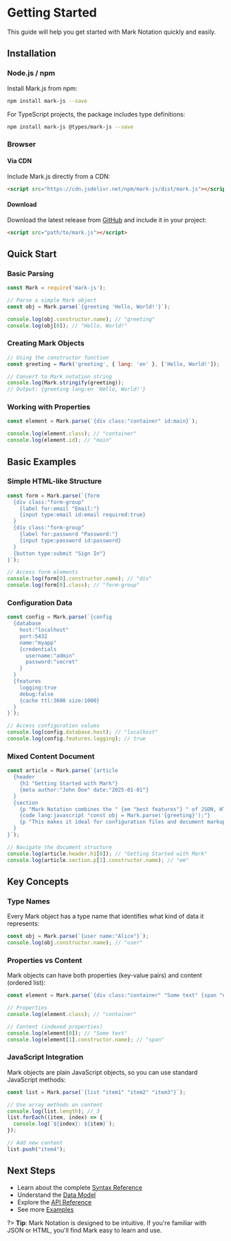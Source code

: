 # Getting Started

This guide will help you get started with Mark Notation quickly and easily.

## Installation

### Node.js / npm

Install Mark.js from npm:

```bash
npm install mark-js --save
```

For TypeScript projects, the package includes type definitions:

```bash
npm install mark-js @types/mark-js --save
```

### Browser

#### Via CDN

Include Mark.js directly from a CDN:

```html
<script src="https://cdn.jsdelivr.net/npm/mark-js/dist/mark.js"></script>
```

#### Download

Download the latest release from [GitHub](https://github.com/henry-luo/mark/releases) and include it in your project:

```html
<script src="path/to/mark.js"></script>
```

## Quick Start

### Basic Parsing

```javascript
const Mark = require('mark-js');

// Parse a simple Mark object
const obj = Mark.parse(`{greeting 'Hello, World!'}`);

console.log(obj.constructor.name); // "greeting"
console.log(obj[0]); // "Hello, World!"
```

### Creating Mark Objects

```javascript
// Using the constructor function
const greeting = Mark('greeting', { lang: 'en' }, ['Hello, World!']);

// Convert to Mark notation string
console.log(Mark.stringify(greeting));
// Output: {greeting lang:en 'Hello, World!'}
```

### Working with Properties

```javascript
const element = Mark.parse(`{div class:"container" id:main}`);

console.log(element.class); // "container"
console.log(element.id); // "main"
```

## Basic Examples

### Simple HTML-like Structure

```javascript
const form = Mark.parse(`{form
  {div class:"form-group"
    {label for:email "Email:"}
    {input type:email id:email required:true}
  }
  {div class:"form-group"
    {label for:password "Password:"}
    {input type:password id:password}
  }
  {button type:submit "Sign In"}
}`);

// Access form elements
console.log(form[0].constructor.name); // "div"
console.log(form[0].class); // "form-group"
```

### Configuration Data

```javascript
const config = Mark.parse(`{config
  {database
    host:"localhost"
    port:5432
    name:"myapp"
    {credentials
      username:"admin"
      password:"secret"
    }
  }
  {features
    logging:true
    debug:false
    {cache ttl:3600 size:1000}
  }
}`);

// Access configuration values
console.log(config.database.host); // "localhost"
console.log(config.features.logging); // true
```

### Mixed Content Document

```javascript
const article = Mark.parse(`{article
  {header
    {h1 "Getting Started with Mark"}
    {meta author:"John Doe" date:"2025-01-01"}
  }
  {section
    {p "Mark Notation combines the " {em "best features"} " of JSON, HTML, and XML."}
    {code lang:javascript "const obj = Mark.parse('{greeting}');"}
    {p "This makes it ideal for configuration files and document markup."}
  }
}`);

// Navigate the document structure
console.log(article.header.h1[0]); // "Getting Started with Mark"
console.log(article.section.p[1].constructor.name); // "em"
```

## Key Concepts

### Type Names

Every Mark object has a type name that identifies what kind of data it represents:

```javascript
const obj = Mark.parse(`{user name:"Alice"}`);
console.log(obj.constructor.name); // "user"
```

### Properties vs Content

Mark objects can have both properties (key-value pairs) and content (ordered list):

```javascript
const element = Mark.parse(`{div class:"container" "Some text" {span "nested"}}`);

// Properties
console.log(element.class); // "container"

// Content (indexed properties)
console.log(element[0]); // "Some text"
console.log(element[1].constructor.name); // "span"
```

### JavaScript Integration

Mark objects are plain JavaScript objects, so you can use standard JavaScript methods:

```javascript
const list = Mark.parse(`{list "item1" "item2" "item3"}`);

// Use array methods on content
console.log(list.length); // 3
list.forEach((item, index) => {
  console.log(`${index}: ${item}`);
});

// Add new content
list.push("item4");
```

## Next Steps

- Learn about the complete [Syntax Reference](syntax.md)
- Understand the [Data Model](data-model.md)
- Explore the [API Reference](api.md)
- See more [Examples](examples.md)

?> **Tip**: Mark Notation is designed to be intuitive. If you're familiar with JSON or HTML, you'll find Mark easy to learn and use.
